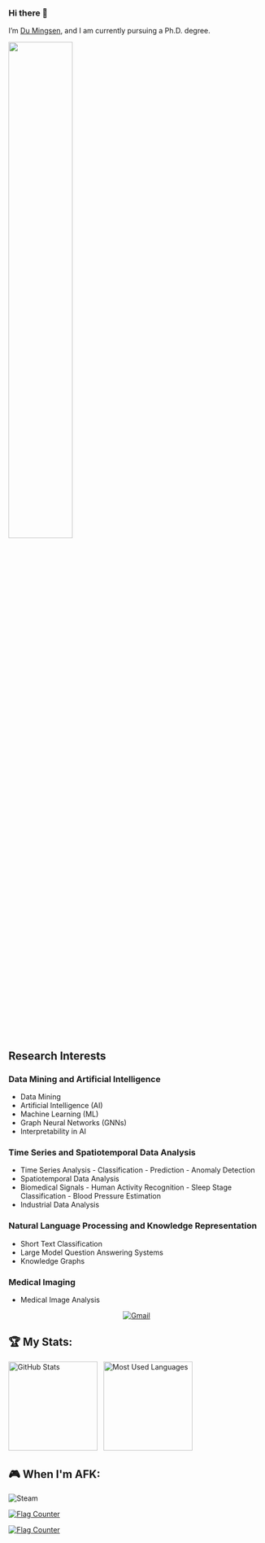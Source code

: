 ### Hi there 👋

 I’m [Du Mingsen](https://dumingsen.github.io/), and I am currently pursuing a Ph.D. degree. 
 
 <img src="cable.JPG" width="50%">

## Research Interests

### Data Mining and Artificial Intelligence
- Data Mining
- Artificial Intelligence (AI)
- Machine Learning (ML)
- Graph Neural Networks (GNNs)
- Interpretability in AI

### Time Series and Spatiotemporal Data Analysis
- Time Series Analysis  - Classification  - Prediction  - Anomaly Detection
- Spatiotemporal Data Analysis
- Biomedical Signals  - Human Activity Recognition  - Sleep Stage Classification  - Blood Pressure Estimation
- Industrial Data Analysis

### Natural Language Processing and Knowledge Representation
- Short Text Classification
- Large Model Question Answering Systems
- Knowledge Graphs

### Medical Imaging
- Medical Image Analysis


<div align="center">
<!--[![Hello, I'm mingsendu!](assets/header.gif)](https://github.com/mingsendu)
Background GIF by [Aliciel](https://www.pinterest.com/pin/5277724550564022/) on [Pinterest](https://www.pinterest.com/).>
-->

[![Gmail](https://skillicons.dev/icons?i=gmail)](mailto:dumingsen1999@gmail.com?subject=Hello%20dumingsen,%20From%20Github)
</div>

 ## 🏆 My Stats:

<p>
    <img height=175 alt="GitHub Stats" src="https://github-readme-stats.vercel.app/api?username=dumingsen&show_icons=true&count_private=true&theme=dark" />&nbsp;&nbsp;
    <img height=175 alt="Most Used Languages" src="https://github-readme-stats.vercel.app/api/top-langs/?username=dumingsen&layout=compact&theme=dark" />&nbsp;&nbsp;
</p>

## 🎮 When I'm AFK:
![Steam](https://img.shields.io/badge/steam-%23000000.svg?style=for-the-badge&logo=steam&logoColor=white) &nbsp;

<a href="https://info.flagcounter.com/wLh7"><img src="https://s01.flagcounter.com/map/wLh7/size_s/txt_000000/border_CCCCCC/pageviews_0/viewers_0/flags_0/" alt="Flag Counter" border="0"></a>

<a href="https://info.flagcounter.com/CcTJ"><img src="https://s01.flagcounter.com/count2/CcTJ/bg_FFFFFF/txt_000000/border_CCCCCC/columns_5/maxflags_30/viewers_0/labels_1/pageviews_1/flags_0/percent_0/" alt="Flag Counter" border="0"></a>
</div>
<!--
**dumingsen/dumingsen** is a ✨ _special_ ✨ repository because its `README.md` (this file) appears on your GitHub profile.

Here are some ideas to get you started:

- 🔭 I’m currently working on ...
- 🌱 I’m currently learning ...
- 👯 I’m looking to collaborate on ...
- 🤔 I’m looking for help with ...
- 💬 Ask me about ...
- 📫 How to reach me: ...
- 😄 Pronouns: ...
- ⚡ Fun fact: ...
-->
